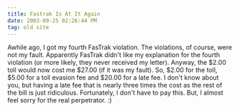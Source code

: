 ```yaml
---
title: Fastrak Is At It Again
date: 2003-09-25 02:26:44 PM
tag: old site
---
```


Awhile ago, I got my fourth FasTrak violation. The violations, of course, were not my fault. Apparently FasTrak didn't like my explanation for the fourth violation (or more likely, they never received my letter). Anyway, the $2.00 toll would now cost me $27.00 (if it was my fault). So, $2.00 for the toll, $5.00 for a toll evasion fee and $20.00 for a late fee. I don't know about you, but having a late fee that is nearly three times the cost as the rest of the bill is just ridiculous. Fortunately, I don't have to pay this. But, I almost feel sorry for the real perpetrator. :)
